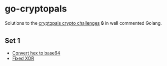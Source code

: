 # go-cryptopals
Solutions to the [cryptopals crypto challenges](https://cryptopals.com/) 🔒 in well commented Golang.

## Set 1
- [Convert hex to base64](set1/challenge1.go)
- [Fixed XOR](set1/challenge2.go)
